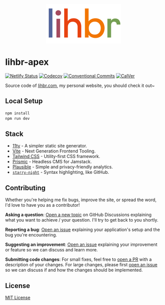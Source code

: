 <p align="center">
  <a href="https://lihbr.com">
    <img src="./.github/logo.svg" alt="lihbr-apex" height="128" />
  </a>
</p>

# lihbr-apex

<!-- [![Github Actions CI][github-actions-ci-src]][github-actions-ci-href] -->
[![Netlify Status][netlify-status-src]][netlify-status-href]
[![Codecov][codecov-src]][codecov-href]
[![Conventional Commits][conventional-commits-src]][conventional-commits-href]
[![CalVer][calver-src]][calver-href]

Source code of [lihbr.com][lihbr], my personal website, you should check it out~

<!--

TODO: Create a small list of package features:

- 🤔 &nbsp;A useful feature;
- 🥴 &nbsp;Another useful feature;
- 🙃 &nbsp;A final useful feature.

 -->

## Local Setup

```bash
npm install
npm run dev
```

## Stack

- [11ty][11ty] - A simpler static site generator.
- [Vite][vite] - Next Generation Frontend Tooling.
- [Tailwind CSS][tailwindcss] - Utility-first CSS framework.
- [Prismic][prismic] - Headless CMS for Jamstack.
- [Plausible][plausible] - Simple and privacy-friendly analytics.
- [`starry-night`][starry-night] - Syntax highlighting, like GitHub.

## Contributing

Whether you're helping me fix bugs, improve the site, or spread the word, I'd love to have you as a contributor!

**Asking a question**: [Open a new topic][repo-question] on GitHub Discussions explaining what you want to achieve / your question. I'll try to get back to you shortly.

**Reporting a bug**: [Open an issue][repo-bug-report] explaining your application's setup and the bug you're encountering.

**Suggesting an improvement**: [Open an issue][repo-feature-request] explaining your improvement or feature so we can discuss and learn more.

**Submitting code changes**: For small fixes, feel free to [open a PR][repo-pull-requests] with a description of your changes. For large changes, please first [open an issue][repo-feature-request] so we can discuss if and how the changes should be implemented.

## License

[MIT License][license]

<!-- Links -->

[lihbr]: https://lihbr.com
[11ty]: https://11ty.dev
[vite]: https://vitejs.dev
[tailwindcss]: https://tailwindcss.com/
[prismic]: https://prismic.io
[plausible]: https://plausible.io
[starry-night]: https://github.com/wooorm/starry-night
[license]: ./LICENSE
[repo-question]: https://github.com/lihbr/lihbr-apex/discussions
[repo-bug-report]: https://github.com/lihbr/lihbr-apex/issues/new?assignees=&labels=bug&template=bug_report.md&title=
[repo-feature-request]: https://github.com/lihbr/lihbr-apex/issues/new?assignees=&labels=enhancement&template=feature_request.md&title=
[repo-pull-requests]: https://github.com/lihbr/lihbr-apex/pulls

<!-- Badges -->

[netlify-status-src]: https://api.netlify.com/api/v1/badges/b6c4b56f-2cfe-4762-a68f-6cf7d5c730e7/deploy-status
[netlify-status-href]: https://app.netlify.com/sites/lihbr/deploys
[github-actions-ci-src]: https://github.com/lihbr/lihbr-apex/workflows/ci/badge.svg
[github-actions-ci-href]: https://github.com/lihbr/lihbr-apex/actions?query=workflow%3Aci
[codecov-src]: https://img.shields.io/codecov/c/github/lihbr/lihbr-apex.svg
[codecov-href]: https://codecov.io/gh/lihbr/lihbr-apex
[conventional-commits-src]: https://img.shields.io/badge/Conventional%20Commits-1.0.0-%23FE5196?logo=conventionalcommits&logoColor=white
[conventional-commits-href]: https://conventionalcommits.org
[calver-src]: https://img.shields.io/badge/calver-YY.0M.MICRO-22bfda.svg
[calver-href]: https://calver.org/
